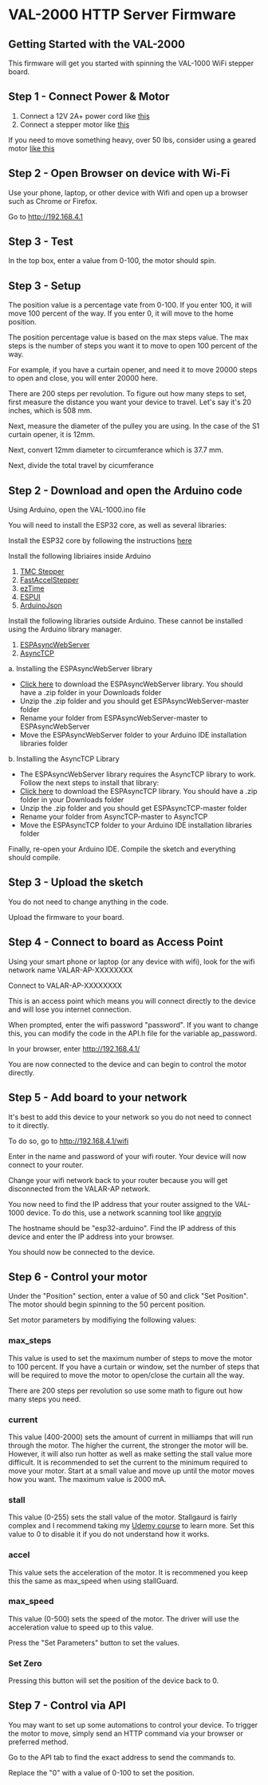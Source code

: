 # VAL-2000 HTTP Server Firmware
## Getting Started with the VAL-2000

This firmware will get you started with spinning the VAL-1000 WiFi stepper board.

## Step 1 - Connect Power & Motor
1. Connect a 12V 2A+ power cord like [this](https://amzn.to/30qsbh7)
2. Connect a stepper motor like [this](https://amzn.to/3kUWkP4)

If you need to move something heavy, over 50 lbs, consider using a geared motor [like this](https://amzn.to/3c9xmI0)

## Step 2 - Open Browser on device with Wi-Fi
Use your phone, laptop, or other device with Wifi and open up a browser such as Chrome or Firefox.

Go to http://192.168.4.1

## Step 3 - Test

In the top box, enter a value from 0-100, the motor should spin.


## Step 3 - Setup

The position value is a percentage vate from 0-100. If you enter 100, it will move 100 percent of the way. If you enter 0, it will move to the home position.

The position percentage value is based on the max steps value. The max steps is the number of steps you want it to move to open 100 percent of the way. 

For example, if you have a curtain opener, and need it to move 20000 steps to open and close, you will enter 20000 here. 

There are 200 steps per revolution. To figure out how many steps to set, first measure the distance you want your device to travel. Let's say it's 20 inches, which is 508 mm.

Next, measure the diameter of the pulley you are using. In the case of the S1 curtain opener, it is 12mm.

Next, convert 12mm diameter to circumferance which is 37.7 mm.

Next, divide the total travel by cicumferance 

## Step 2 - Download and open the Arduino code
Using Arduino, open the VAL-1000.ino file

You will need to install the ESP32 core, as well as several libraries:

Install the ESP32 core by following the instructions [here](https://randomnerdtutorials.com/installing-the-esp32-board-in-arduino-ide-windows-instructions/)

Install the following libriaires inside Arduino
1. [TMC Stepper](https://www.arduino.cc/reference/en/libraries/tmcstepper/)
2. [FastAccelStepper](https://www.arduino.cc/reference/en/libraries/fastaccelstepper/)
3. [ezTime](https://www.arduino.cc/reference/en/libraries/eztime/)
4. [ESPUI](https://github.com/s00500/ESPUI)
5. [ArduinoJson](https://www.arduino.cc/reference/en/libraries/arduinojson/)

Install the following libraries outside Arduino. These cannot be installed using the Arduino library manager.
1. [ESPAsyncWebServer](https://github.com/me-no-dev/ESPAsyncWebServer)
2. [AsyncTCP](https://github.com/me-no-dev/AsyncTCP)  

a. Installing the ESPAsyncWebServer library

- [Click here](https://github.com/me-no-dev/ESPAsyncWebServer/archive/refs/heads/master.zip) to download the ESPAsyncWebServer library. You should have a .zip folder in your Downloads folder
- Unzip the .zip folder and you should get ESPAsyncWebServer-master folder
- Rename your folder from ESPAsyncWebServer-master to ESPAsyncWebServer
- Move the ESPAsyncWebServer folder to your Arduino IDE installation libraries folder

b. Installing the AsyncTCP Library

- The ESPAsyncWebServer library requires the AsyncTCP library to work. Follow the next steps to install that library:
- [Click here](https://github.com/me-no-dev/AsyncTCP/archive/refs/heads/master.zip) to download the ESPAsyncTCP library. You should have a .zip folder in your Downloads folder
- Unzip the .zip folder and you should get ESPAsyncTCP-master folder
- Rename your folder from AsyncTCP-master to AsyncTCP
- Move the ESPAsyncTCP folder to your Arduino IDE installation libraries folder

Finally, re-open your Arduino IDE. Compile the sketch and everything should compile.

## Step 3 - Upload the sketch
You do not need to change anything in the code.

Upload the firmware to your board.


## Step 4 - Connect to board as Access Point

Using your smart phone or laptop (or any device with wifi), look for the wifi network name VALAR-AP-XXXXXXXX

Connect to VALAR-AP-XXXXXXXX

This is an access point which means you will connect directly to the device and will lose you internet connection.

When prompted, enter the wifi password "password". If you want to change this, you can modify the code in the API.h file for the variable ap_password.

In your browser, enter http://192.168.4.1/

You are now connected to the device and can begin to control the motor directly.

## Step 5 - Add board to your network

It's best to add this device to your network so you do not need to connect to it directly. 

To do so, go to http://192.168.4.1/wifi

Enter in the name and password of your wifi router. Your device will now connect to your router.

Change your wifi network back to your router because you will get disconnected from the VALAR-AP network.

You now need to find the IP address that your router assigned to the VAL-1000 device. To do this, use a network scanning tool like [angryip](https://angryip.org/)

The hostname should be "esp32-arduino". Find the IP address of this device and enter the IP address into your browser.

You should now be connected to the device.

## Step 6 - Control your motor

Under the "Position" section, enter a value of 50 and click "Set Position". The motor should begin spinning to the 50 percent position.

Set motor parameters by modifiying the following values:

### max_steps
This value is used to set the maximum number of steps to move the motor to 100 percent. If you have a curtain or window, set the number of steps that will be required to move the motor to open/close the curtain all the way. 

There are 200 steps per revolution so use some math to figure out how many steps you need.

### current
This value (400-2000) sets the amount of current in milliamps that will run through the motor. The higher the current, the stronger the motor will be. However, it will also run hotter as well as make setting the stall value more difficult. It is recommended to set the current to the minimum required to move your motor. Start at a small value and move up until the motor moves how you want. The maximum value is 2000 mA. 

### stall
This value (0-255) sets the stall value of the motor. Stallgaurd is fairly complex and I recommend taking my [Udemy course](https://www.udemy.com/course/trinamic/?referralCode=F21BCEB4F4C3C664D13A) to learn more. Set this value to 0 to disable it if you do not understand how it works.

### accel
This value sets the acceleration of the motor. It is recommened you keep this the same as max_speed when using stallGuard.

### max_speed
This value (0-500) sets the speed of the motor. The driver will use the acceleration value to speed up to this value.

Press the "Set Parameters" button to set the values.

### Set Zero
Pressing this button will set the position of the device back to 0. 


## Step 7 - Control via API

You may want to set up some automations to control your device. To trigger the motor to move, simply send an HTTP command via your browser or preferred method.

Go to the API tab to find the exact address to send the commands to.

Replace the "0" with a value of 0-100 to set the position.
